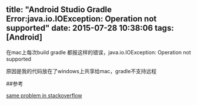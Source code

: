 title: "Android Studio Gradle Error:java.io.IOException: Operation not supported"
date: 2015-07-28 10:38:06
tags: [Android]
---

在mac上每次build gradle 都报这样的错误，java.io.IOException: Operation not supported

原因是我的代码放在了windows上共享给mac，gradle不支持远程

##参考

[same problem in stackoverflow](http://stackoverflow.com/questions/28751793/android-studio-on-mac)